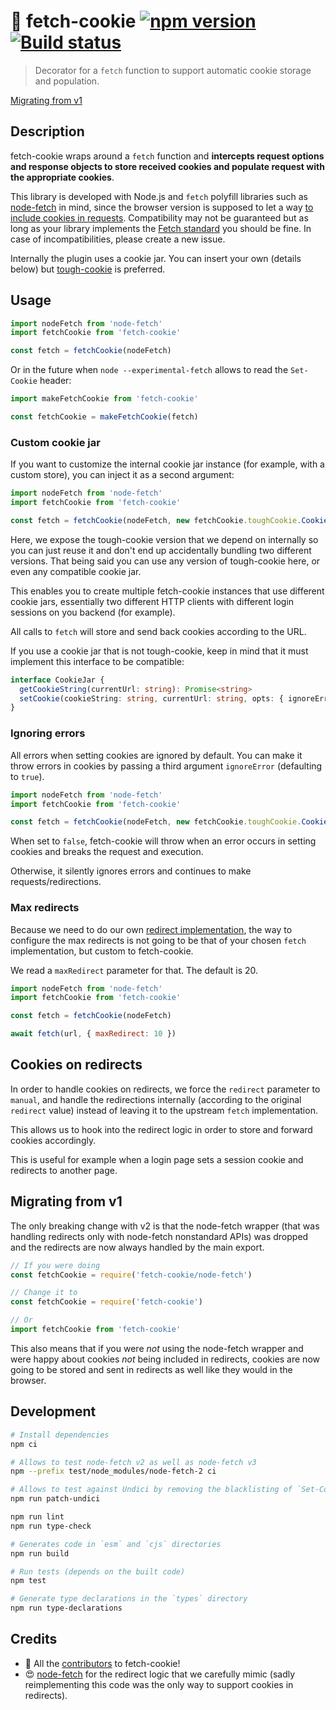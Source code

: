 # 🍪 fetch-cookie [![npm version](https://img.shields.io/npm/v/fetch-cookie?style=flat-square)](https://www.npmjs.org/package/fetch-cookie) [![Build status](https://img.shields.io/github/workflow/status/valeriangalliat/fetch-cookie/Test?style=flat-square)](https://github.com/valeriangalliat/fetch-cookie/actions/workflows/test.yml)

> Decorator for a `fetch` function to support automatic cookie storage
> and population.

[Migrating from v1](#migrating-from-v1)

## Description

fetch-cookie wraps around a `fetch` function and **intercepts request
options and response objects to store received cookies and populate
request with the appropriate cookies**.

This library is developed with Node.js and `fetch` polyfill libraries such
as [node-fetch] in mind, since the browser version is supposed to let a
way [to include cookies in requests][include]. Compatibility may not be
guaranteed but as long as your library implements the [Fetch standard]
you should be fine. In case of incompatibilities, please create a new
issue.

[Fetch standard]: https://fetch.spec.whatwg.org/
[node-fetch]: https://www.npmjs.com/package/node-fetch
[include]: http://updates.html5rocks.com/2015/03/introduction-to-fetch#sending-credentials-with-a-fetch-request

Internally the plugin uses a cookie jar. You can insert your own
(details below) but [tough-cookie] is preferred.

[tough-cookie]: https://www.npmjs.com/package/tough-cookie

## Usage

```js
import nodeFetch from 'node-fetch'
import fetchCookie from 'fetch-cookie'

const fetch = fetchCookie(nodeFetch)
```

Or in the future when `node --experimental-fetch` allows to read the
`Set-Cookie` header:

```js
import makeFetchCookie from 'fetch-cookie'

const fetchCookie = makeFetchCookie(fetch)
```

### Custom cookie jar

If you want to customize the internal cookie jar instance (for example,
with a custom store), you can inject it as a second argument:

```js
import nodeFetch from 'node-fetch'
import fetchCookie from 'fetch-cookie'

const fetch = fetchCookie(nodeFetch, new fetchCookie.toughCookie.CookieJar())
```

Here, we expose the tough-cookie version that we depend on internally so
you can just reuse it and don't end up accidentally bundling two
different versions. That being said you can use any version of
tough-cookie here, or even any compatible cookie jar.

This enables you to create multiple fetch-cookie instances that use
different cookie jars, essentially two different HTTP clients with
different login sessions on you backend (for example).

All calls to `fetch` will store and send back cookies according to the
URL.

If you use a cookie jar that is not tough-cookie, keep in mind that it
must implement this interface to be compatible:

```ts
interface CookieJar {
  getCookieString(currentUrl: string): Promise<string>
  setCookie(cookieString: string, currentUrl: string, opts: { ignoreError: boolean }): Promise
}
```

### Ignoring errors

All errors when setting cookies are ignored by default. You can make it
throw errors in cookies by passing a third argument `ignoreError` (defaulting to `true`).

```js
import nodeFetch from 'node-fetch'
import fetchCookie from 'fetch-cookie'

const fetch = fetchCookie(nodeFetch, new fetchCookie.toughCookie.CookieJar(), false)
```

When set to `false`, fetch-cookie will throw when an error occurs in
setting cookies and breaks the request and execution.

Otherwise, it silently ignores errors and continues to make
requests/redirections.

### Max redirects

Because we need to do our own [redirect implementation](#cookies-on-redirects),
the way to configure the max redirects is not going to be that of your
chosen `fetch` implementation, but custom to fetch-cookie.

We read a `maxRedirect` parameter for that. The default is 20.

```js
import nodeFetch from 'node-fetch'
import fetchCookie from 'fetch-cookie'

const fetch = fetchCookie(nodeFetch)

await fetch(url, { maxRedirect: 10 })
```

## Cookies on redirects

In order to handle cookies on redirects, we force the `redirect`
parameter to `manual`, and handle the redirections internally (according
to the original `redirect` value) instead of leaving it to the upstream
`fetch` implementation.

This allows us to hook into the redirect logic in order to store and
forward cookies accordingly.

This is useful for example when a login page sets a session cookie and
redirects to another page.

## Migrating from v1

The only breaking change with v2 is that the node-fetch wrapper (that
was handling redirects only with node-fetch nonstandard APIs) was
dropped and the redirects are now always handled by the main export.

```js
// If you were doing
const fetchCookie = require('fetch-cookie/node-fetch')

// Change it to
const fetchCookie = require('fetch-cookie')

// Or
import fetchCookie from 'fetch-cookie'
```

This also means that if you were *not* using the node-fetch wrapper and
were happy about cookies *not* being included in redirects, cookies are
now going to be stored and sent in redirects as well like they would in
the browser.

## Development

```sh
# Install dependencies
npm ci

# Allows to test node-fetch v2 as well as node-fetch v3
npm --prefix test/node_modules/node-fetch-2 ci

# Allows to test against Undici by removing the blacklisting of `Set-Cookie` headers
npm run patch-undici

npm run lint
npm run type-check

# Generates code in `esm` and `cjs` directories
npm run build

# Run tests (depends on the built code)
npm test

# Generate type declarations in the `types` directory
npm run type-declarations
```

## Credits

* 🥰 All the [contributors](https://github.com/valeriangalliat/fetch-cookie/graphs/contributors)
  to fetch-cookie!
* 😍 [node-fetch](https://github.com/node-fetch/node-fetch) for the
  redirect logic that we carefully mimic (sadly reimplementing this code
  was the only way to support cookies in redirects).

